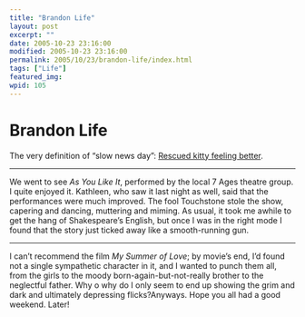 ```yaml
---
title: "Brandon Life"
layout: post
excerpt: ""
date: 2005-10-23 23:16:00
modified: 2005-10-23 23:16:00
permalink: 2005/10/23/brandon-life/index.html
tags: ["Life"]
featured_img: 
wpid: 105
---
```


# Brandon Life

The very definition of “slow news day”: [Rescued kitty feeling better](http://www.brandonsun.com/story.php?story_id=7896).

- - - - - -

We went to see *As You Like It*, performed by the local 7 Ages theatre group. I quite enjoyed it. Kathleen, who saw it last night as well, said that the performances were much improved. The fool Touchstone stole the show, capering and dancing, muttering and miming. As usual, it took me awhile to get the hang of Shakespeare’s English, but once I was in the right mode I found that the story just ticked away like a smooth-running gun.

- - - - - -

I can’t recommend the film *My Summer of Love*; by movie’s end, I’d found not a single sympathetic character in it, and I wanted to punch them all, from the girls to the moody born-again-but-not-really brother to the neglectful father. Why o why do I only seem to end up showing the grim and dark and ultimately depressing flicks?Anyways. Hope you all had a good weekend. Later!
